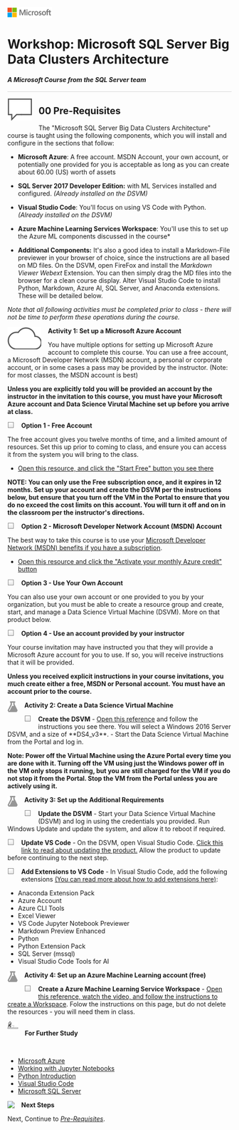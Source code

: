 ![](../graphics/microsoftlogo.png)

# Workshop: Microsoft SQL Server Big Data Clusters Architecture

#### <i>A Microsoft Course from the SQL Server team</i>

<p style="border-bottom: 1px solid lightgrey;"></p>

<img style="float: left; margin: 0px 15px 15px 0px;" src="../graphics/textbubble.png"> <h2>00 Pre-Requisites</h2>

The "Microsoft SQL Server Big Data Clusters Architecture" course is taught using the following components, which you will install and configure in the sections that follow:

- **Microsoft Azure**: A free account. MSDN Account, your own account, or potentially one provided for you is acceptable as long as you can create about 60.00 (US) worth of assets

- **SQL Server 2017 Developer Edition:** with ML Services installed and configured. *(Already installed on the DSVM)*

- **Visual Studio Code**: You'll focus on using VS Code with Python. *(Already installed on the DSVM)*

- **Azure Machine Learning Services Workspace**: You'll use this to set up the Azure ML components discussed in the course*

- **Additional Components:** It's also a good idea to install a Markdown-File previewer in your browser of choice, since the instructions are all based on MD files. On the DSVM, open FireFox and install the *Markdown Viewer Webext* Extension. You can then simply drag the MD files into the browser for a clean course display. Alter Visual Studio Code to install Python, Markdown, Azure AI, SQL Server, and Anaconda extensions. These will be detailed below.

*Note that all following activities must be completed prior to class - there will not be time to perform these operations during the course.*

<p><img style="float: left; margin: 0px 15px 15px 0px;" src="../graphics/cloud1.png"><b>Activity 1: Set up a Microsoft Azure Account</b></p>

You have multiple options for setting up Microsoft Azure account to complete this course. You can use a free account, a Microsoft Developer Network (MSDN) account, a personal or corporate account, or in some cases a pass may be provided by the instructor. (Note: for most classes, the MSDN account is best)

**Unless you are explicitly told you will be provided an account by the instructor in the invitation to this course, you must have your Microsoft Azure account and Data Science Virutal Machine set up before you arrive at class.**

<p><img style="float: left; margin: 0px 15px 15px 0px;" src="../graphics/checkbox.png"><b>Option 1 - Free Account</b></p>

The free account gives you twelve months of time, and a limited amount of resources. Set this up prior to coming to class, and ensure you can access it from the system you will bring to the class.

- [Open this resource, and click the "Start Free" button you see there](https://azure.microsoft.com/en-us/free/)

**NOTE: You can only use the Free subscription once, and it expires in 12 months. Set up your account and create the DSVM per the instructions below, but ensure that you turn off the VM in the Portal to ensure that you do no exceed the cost limits on this account. You will turn it off and on in the classroom per the instructor's directions.**

<p><img style="float: left; margin: 0px 15px 15px 0px;" src="../graphics/checkbox.png"><b>Option 2 - Microsoft Developer Network Account (MSDN) Account</b></p>

The best way to take this course is to use your [Microsoft Developer Network (MSDN) benefits if you have a subscription](https://marketplace.visualstudio.com/subscriptions).

- [Open this resource and click the "Activate your monthly Azure credit" button](https://azure.microsoft.com/en-us/pricing/member-offers/credit-for-visual-studio-subscribers/)

<p><img style="float: left; margin: 0px 15px 15px 0px;" src="../graphics/checkbox.png"><b>Option 3 - Use Your Own Account</b></p>

You can also use your own account or one provided to you by your organization, but you must be able to create a resource group and create, start, and manage a Data Science Virtual Machine (DSVM). More on that product below.

<p><img style="float: left; margin: 0px 15px 15px 0px;" src="../graphics/checkbox.png"><b>Option 4 - Use an account provided by your instructor</b></p>

Your course invitation may have instructed you that they will provide a Microsoft Azure account for you to use. If so, you will receive instructions that it will be provided.

**Unless you received explicit instructions in your course invitations, you much create either a free, MSDN or Personal account. You must have an account prior to the course.**

<p><img style="float: left; margin: 0px 15px 15px 0px;" src="../graphics/aml-logo.png"><b>Activity 2: Create a Data Science Virtual Machine</b></p>

<p><img style="float: left; margin: 0px 15px 15px 0px;" src="../graphics/checkbox.png"><b>Create the DSVM</b> - <a href="https://docs.microsoft.com/en-us/azure/machine-learning/data-science-virtual-machine/provision-vm" target=_blank>Open this reference</a> and follow the instructions you see there. You will select a Windows 2016 Server DSVM, and a size of **DS4_v3**.
- Start the Data Science Virtual Machine from the Portal and log in.

**Note: Power off the Virtual Machine using the Azure Portal every time you are done with it. Turning off the VM using just the Windows power off in the VM only stops it running, but you are still charged for the VM if you do not stop it from the Portal. Stop the VM from the Portal unless you are actively using it.**

<p><img style="float: left; margin: 0px 15px 15px 0px;" src="../graphics/aml-logo.png"><b>Activity 3: Set up the Additional Requirements</b></p>

<p><img style="float: left; margin: 0px 15px 15px 0px;" src="../graphics/checkbox.png"><b>Update the DSVM</b> - Start your Data Science Virtual Machine (DSVM) and log in using the credentials you provided. Run Windows Update and update the system, and allow it to reboot if required.

<p><img style="float: left; margin: 0px 15px 15px 0px;" src="../graphics/checkbox.png"><b>Update VS Code</b> - On the DSVM, open Visual Studio Code. <a href="https://code.visualstudio.com/docs/setup/setup-overview#_update-cadence" target= _blank>Click this link to read about updating the product.</a> Allow the product to update before continuing to the next step.

<p><img style="float: left; margin: 0px 15px 15px 0px;" src="../graphics/checkbox.png"><b>Add Extensions to VS Code</b> - In Visual Studio Code, add the following extensions <a href="https://code.visualstudio.com/docs/setup/setup-overview#_extensions" target=_blank>(You can read more about how to add extensions here)</a>:

- Anaconda Extension Pack
- Azure Account
- Azure CLI Tools
- Excel Viewer
- VS Code Jupyter Notebook Previewer
- Markdown Preview Enhanced
- Python
- Python Extension Pack
- SQL Server (mssql)
- Visual Studio Code Tools for AI

<p><img style="float: left; margin: 0px 15px 15px 0px;" src="../graphics/aml-logo.png"><b>Activity 4: Set up an Azure Machine Learning account (free)</b></p>

<p><img style="float: left; margin: 0px 15px 15px 0px;" src="../graphics/checkbox.png"><b>Create a Azure Machine Learning Service Workspace</b> - <a href="https://docs.microsoft.com/en-us/azure/machine-learning/service/quickstart-get-started" target=_blank>Open this reference, watch the video, and follow the instructions to create a Workspace</a>. Folow the instructions on this page, but do not delete the resources - you will need them in class.

<p><img style="margin: 0px 15px 15px 0px;" src="../graphics/thinking.jpg"><b>For Further Study</b></p>

<br>

- [Microsoft Azure](https://docs.microsoft.com/en-us/learn/paths/azure-fundamentals/)
- [Working with Jupyter Notebooks](https://notebooks.azure.com/Microsoft/libraries/samples)
- [Python Introduction](https://notebooks.azure.com/Microsoft/libraries/samples/html/Introduction%20to%20Python.ipynb)
- [Visual Studio Code](https://code.visualstudio.com/docs/getstarted/introvideos)
- [Microsoft SQL Server](https://docs.microsoft.com/en-us/sql/relational-databases/database-engine-tutorials?view=sql-server-2017)

<p><img style="float: left; margin: 0px 15px 15px 0px;" src="./graphics/geopin.png"><b >Next Steps</b></p>

Next, Continue to <a href="SQL2019BDC/00%20Pre-Requisites.md" target="_blank"><i> Pre-Requisites</i></a>.
